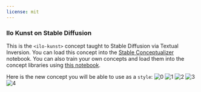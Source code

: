 ```yaml
---
license: mit
---
```

### Ilo Kunst on Stable Diffusion
This is the `<ilo-kunst>` concept taught to Stable Diffusion via Textual Inversion. You can load this concept into the [Stable Conceptualizer](https://colab.research.google.com/github/huggingface/notebooks/blob/main/diffusers/stable_conceptualizer_inference.ipynb) notebook. You can also train your own concepts and load them into the concept libraries using [this notebook](https://colab.research.google.com/github/huggingface/notebooks/blob/main/diffusers/sd_textual_inversion_training.ipynb).

Here is the new concept you will be able to use as a `style`:
![<ilo-kunst> 0](https://huggingface.co/sd-concepts-library/ilo-kunst/resolve/main/concept_images/3.jpeg)
![<ilo-kunst> 1](https://huggingface.co/sd-concepts-library/ilo-kunst/resolve/main/concept_images/1.jpeg)
![<ilo-kunst> 2](https://huggingface.co/sd-concepts-library/ilo-kunst/resolve/main/concept_images/4.jpeg)
![<ilo-kunst> 3](https://huggingface.co/sd-concepts-library/ilo-kunst/resolve/main/concept_images/0.jpeg)
![<ilo-kunst> 4](https://huggingface.co/sd-concepts-library/ilo-kunst/resolve/main/concept_images/2.jpeg)

